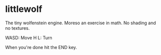 # littlewolf
The tiny wolfenstein engine.
Moreso an exercise in math. No shading and no textures.

WASD: Move
H  L: Turn

When you're done hit the END key.
